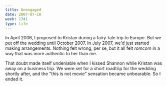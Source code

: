 ```yaml
---
title: Unengaged
date: 2007-07-18
week: 1741
type: life
---
```


In April 2006, I proposed to Kristan during a fairy-tale trip to Europe. But we put off the wedding until October 2007. In July 2007, we'd just started making arrangements. Nothing felt wrong, per se, but it all felt _romcom_ in a way that was more authentic to her than me.

That doubt made itself undeniable when I kissed Shannon while Kristan was away on a business trip. We were set for a short roadtrip for the wedding shortly after, and the "this is not movie" sensation became unbearable. So I ended it.
